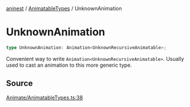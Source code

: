 [aninest](../../index.md) / [AnimatableTypes](../index.md) / UnknownAnimation

# UnknownAnimation

```ts
type UnknownAnimation: Animation<UnknownRecursiveAnimatable>;
```

Convenient way to write `Animation<UnknownRecursiveAnimatable>`.
Usually used to cast an animation to this more generic type.

## Source

[Animate/AnimatableTypes.ts:38](https://github.com/zphrs/aninest/blob/60918f7/src/Animate/AnimatableTypes.ts#L38)
